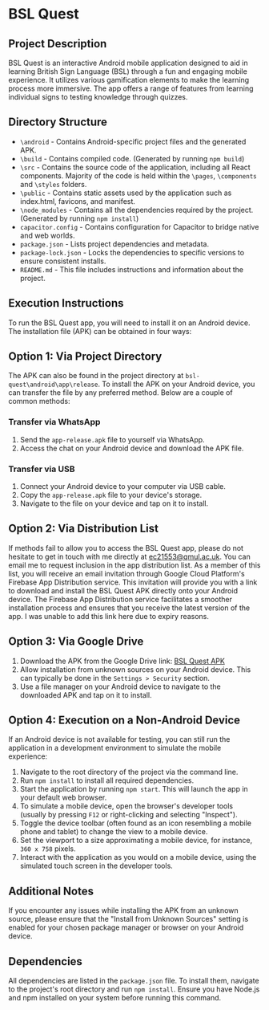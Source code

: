 # BSL Quest

## Project Description
BSL Quest is an interactive Android mobile application designed to aid in learning British Sign Language (BSL) through a fun and engaging mobile experience. It utilizes various gamification elements to make the learning process more immersive. The app offers a range of features from learning individual signs to testing knowledge through quizzes.

## Directory Structure
- `\android` - Contains Android-specific project files and the generated APK.
- `\build` - Contains compiled code. (Generated by running `npm build`)
- `\src` - Contains the source code of the application, including all React components. Majority of the code is held within the `\pages`, `\components` and `\styles` folders.
- `\public` - Contains static assets used by the application such as index.html, favicons, and manifest.
- `\node_modules` - Contains all the dependencies required by the project. (Generated by running `npm install`)
- `capacitor.config` - Contains configuration for Capacitor to bridge native and web worlds.
- `package.json` - Lists project dependencies and metadata.
- `package-lock.json` - Locks the dependencies to specific versions to ensure consistent installs.
- `README.md` - This file includes instructions and information about the project.

## Execution Instructions
To run the BSL Quest app, you will need to install it on an Android device. The installation file (APK) can be obtained in four ways:

## Option 1: Via Project Directory
The APK can also be found in the project directory at `bsl-quest\android\app\release`.
To install the APK on your Android device, you can transfer the file by any preferred method. Below are a couple of common methods:

### Transfer via WhatsApp
1. Send the `app-release.apk` file to yourself via WhatsApp.
2. Access the chat on your Android device and download the APK file.

### Transfer via USB
1. Connect your Android device to your computer via USB cable.
2. Copy the `app-release.apk` file to your device's storage.
3. Navigate to the file on your device and tap on it to install.


## Option 2: Via Distribution List
If methods fail to allow you to access the BSL Quest app, please do not hesitate to get in touch with me directly at [ec21553@qmul.ac.uk](mailto:ec21553@qmul.ac.uk). You can email me to request inclusion in the app distribution list. As a member of this list, you will receive an email invitation through Google Cloud Platform's Firebase App Distribution service. This invitation will provide you with a link to download and install the BSL Quest APK directly onto your Android device. The Firebase App Distribution service facilitates a smoother installation process and ensures that you receive the latest version of the app. I was unable to add this link here due to expiry reasons.

## Option 3: Via Google Drive
1. Download the APK from the Google Drive link: [BSL Quest APK](https://drive.google.com/file/d/12dnmOdi_wnsp_3vajd_CFDQg-mPTnHlC/view?usp=sharing)
2. Allow installation from unknown sources on your Android device. This can typically be done in the `Settings > Security` section.
3. Use a file manager on your Android device to navigate to the downloaded APK and tap on it to install.

## Option 4: Execution on a Non-Android Device
If an Android device is not available for testing, you can still run the application in a development environment to simulate the mobile experience:
1. Navigate to the root directory of the project via the command line.
2. Run `npm install` to install all required dependencies.
3. Start the application by running `npm start`. This will launch the app in your default web browser.
4. To simulate a mobile device, open the browser's developer tools (usually by pressing `F12` or right-clicking and selecting "Inspect").
5. Toggle the device toolbar (often found as an icon resembling a mobile phone and tablet) to change the view to a mobile device.
6. Set the viewport to a size approximating a mobile device, for instance, `360 x 758` pixels.
7. Interact with the application as you would on a mobile device, using the simulated touch screen in the developer tools.

## Additional Notes
If you encounter any issues while installing the APK from an unknown source, please ensure that the "Install from Unknown Sources" setting is enabled for your chosen package manager or browser on your Android device.

## Dependencies
All dependencies are listed in the `package.json` file. To install them, navigate to the project's root directory and run `npm install`. Ensure you have Node.js and npm installed on your system before running this command.
